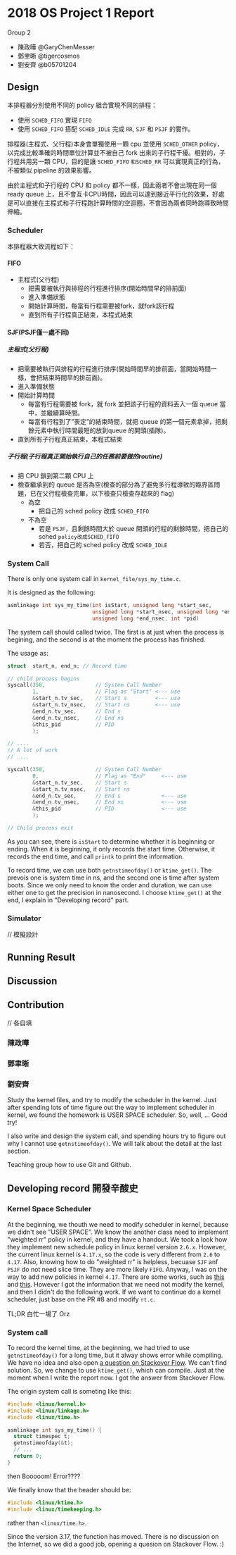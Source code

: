 # 2018 OS Project 1 Report

Group 2

- 陳政曄 @GaryChenMesser
- 鄧聿晰 @tigercosmos
- 劉安齊 @b05701204

## Design

本排程器分別使用不同的 policy 組合實現不同的排程：
* 使用 `SCHED_FIFO` 實現 `FIFO`
* 使用 `SCHED_FIFO` 搭配 `SCHED_IDLE` 完成 `RR`, `SJF` 和 `PSJF` 的實作。

排程器(主程式、父行程)本身會單獨使用一顆 cpu 並使用 `SCHED_OTHER` policy，以完成比較準確的時間單位計算並不被自己 fork 出來的子行程干擾。相對的，子行程共用另一顆 CPU，目的是讓 `SCHED_FIFO` `和SCHED_RR` 可以實現真正的行為，不被類似 pipeline 的效果影響。

由於主程式和子行程的 CPU 和 policy 都不一樣，因此兩者不會出現在同一個 ready queue 上，且不會互卡CPU時間，因此可以達到接近平行化的效果，好處是可以直接在主程式和子行程跑計算時間的空迴圈，不會因為兩者同時跑導致時間伸縮。

### Scheduler

本排程器大致流程如下：
#### FIFO

- 主程式(父行程)
  - 把需要被執行與排程的行程進行排序(開始時間早的排前面)
  - 進入準備狀態
  - 開始計算時間，每當有行程需要被fork，就fork該行程
  - 直到所有子行程真正結束，本程式結束

#### SJF(PSJF僅一處不同)

##### 主程式(父行程)

- 把需要被執行與排程的行程進行排序(開始時間早的排前面，當開始時間一樣，會把結束時間早的排前面)。
- 進入準備狀態
- 開始計算時間
  - 每當有行程需要被 fork，就 fork 並把該子行程的資料丟入一個 queue 當中，並繼續算時間。
  - 每當有行程到了”表定”的結束時間，就把 queue 的第一個元素拿掉，把剩餘元素中執行時間最短的放到queue 的開頭(插隊)。
- 直到所有子行程真正結束，本程式結束

##### 子行程(子行程真正開始執行自己的任務前要做的routine)

- 把 CPU 鎖到第二顆 CPU 上
- 檢查繼承到的 queue 是否為空(檢查的部分為了避免多行程導致的臨界區問題，已在父行程檢查完畢，以下檢查只檢查存起來的 flag)
  - 為空
    - 把自己的 sched policy 改成 `SCHED_FIFO`
  - 不為空
    - 若是 `PSJF`，且剩餘時間大於 queue 開頭的行程的剩餘時間，把自己的 sched `policy改成SCHED_FIFO`
    - 若否，把自己的 sched policy 改成 `SCHED_IDLE`

### System Call

There is only one system call in `kernel_file/sys_my_time.c`.

It is designed as the following:

```c
asmlinkage int sys_my_time(int isStart, unsigned long *start_sec,
                           unsigned long *start_nsec, unsigned long *end_sec,
                           unsigned long *end_nsec, int *pid)
```

The system call should called twice. The first is at just when the process is begining, and the second is at the moment the process has finished.

The usage as:

```c
struct  start_n, end_n; // Record time

// child process begins
syscall(350,                // System Call Number
        1,                  // Flag as "Start" <--- use
        &start_n.tv_sec,    // Start s         <--- use
        &start_n.tv_nsec,   // Start ns        <--- use
        &end_n.tv_sec,      // End s
        &end_n.tv_nsec,     // End ns
        &this_pid           // PID
        );

// ....
// A lot of work
// ....

syscall(350,                // System Call Number
        0,                  // Flag as "End"     <--- use
        &start_n.tv_sec,    // Start s
        &start_n.tv_nsec,   // Start ns
        &end_n.tv_sec,      // End s             <--- use
        &end_n.tv_nsec,     // End ns            <--- use
        &this_pid           // PID               <--- use
        );

// Child process exit
```

As you can see, there is `isStart` to determine whether it is beginning or ending. When it is beginning, it only records the start time. Otherwise, it records the end time, and call `printk` to print the information.

To record time, we can use both `getnstimeofday()` or `ktime_get()`. The prevois one is system time in ns, and the second one is time after system boots. Since we only need to know the order and duration, we can use either one to get the precision in nanosecond. I choose `ktime_get()` at the end, I explain in "Developing record" part.

### Simulator

// 模擬設計

## Running Result

## Discussion

## Contribution

// 各自填

### 陳政曄

### 鄧聿晰

### 劉安齊

Study the kernel files, and try to modify the scheduler in the kernel. Just after spending lots of time figure out the way to implement scheduler in kernel, we found
the homework is USER SPACE scheduler. So, well, ... Good try!

I also write and design the system call, and spending hours try to figure out why I cannot use `getnstimeofday()`. We will talk about the detail at the last section.

Teaching group how to use Git and Github.

## Developing record 開發辛酸史

### Kernel Space Scheduler

At the beginning, we thouth we need to modify scheduler in kernel, because we didn't see "USER SPACE". We know the another class need to implement "weighted rr" policy in kernel, and they have a handout. We took a look how they implement new schedule policy in linux kernel version `2.6.x`. However, the current linux kernel is `4.17.x`, so the code is very different from `2.6` to `4.17`. Also, knowing how to do "weighted rr" is helpless, becuase `SJF` anf `PSJF` do not need slice time. They are more likely `FIFO`. Anyway, I was on the way to add new policies in kernel `4.17`. There are some works, such as [this](https://github.com/GaryChenMesser/os_project1_2018/pull/6/files) and [this](https://github.com/GaryChenMesser/os_project1_2018/pull/8/files). However I got the information that we need not modify the kernel, and then I didn't do the following work. If we want to continue do a kernel scheduler, just base on the PR #8 and modify `rt.c`.

TL;DR 白忙一場了 Orz

### System call

To record the kernel time, at the beginning, we had tried to use `getnstimeofday()` for a long time, but it alway shows error while compiling. We have no idea and also open [a question on Stackover Flow](https://stackoverflow.com/questions/50349294/). We can't find solution. So, we change to use `ktime_get()`, which can compile. Just at the moment when I write the report now. I got the answer from Stackover Flow.

The origin system call is someting like this:

```c
#include <linux/kernel.h>
#include <linux/linkage.h>
#include <linux/time.h>

asmlinkage int sys_my_time() {
  struct timespec t;
  getnstimeofday(&t);
  // ...
  return 0;
}
```

then Booooom! Error????

We finally know that the header should be:

```c
#include <linux/ktime.h>
#include <linux/timekeeping.h>
```

rather than `<linux/time.h>`.

Since the version 3.17, the function has moved. There is no discussion on the Internet, so we did a good job, opening a quesion on Stackover Flow. :)
